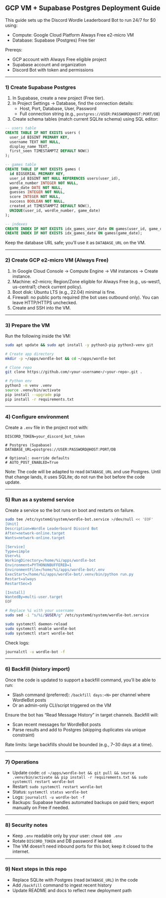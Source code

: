 ## GCP VM + Supabase Postgres Deployment Guide

This guide sets up the Discord Wordle Leaderboard Bot to run 24/7 for $0 using:
- Compute: Google Cloud Platform Always Free e2-micro VM
- Database: Supabase (Postgres) Free tier

Prereqs:
- GCP account with Always Free eligible project
- Supabase account and organization
- Discord Bot with token and permissions

---

### 1) Create Supabase Postgres
1. In Supabase, create a new project (Free tier).
2. In Project Settings → Database, find the connection details:
   - Host, Port, Database, User, Password
   - Full connection string (e.g., `postgres://USER:PASSWORD@HOST:PORT/DB`)
3. Create schema tables (match current SQLite schema) using SQL editor:

```sql
-- users table
CREATE TABLE IF NOT EXISTS users (
  user_id BIGINT PRIMARY KEY,
  username TEXT NOT NULL,
  display_name TEXT,
  first_seen TIMESTAMPTZ DEFAULT NOW()
);

-- games table
CREATE TABLE IF NOT EXISTS games (
  id BIGSERIAL PRIMARY KEY,
  user_id BIGINT NOT NULL REFERENCES users(user_id),
  wordle_number INTEGER NOT NULL,
  game_date DATE NOT NULL,
  guesses INTEGER NOT NULL,
  score INTEGER NOT NULL,
  success BOOLEAN NOT NULL,
  created_at TIMESTAMPTZ DEFAULT NOW(),
  UNIQUE(user_id, wordle_number, game_date)
);

-- indexes
CREATE INDEX IF NOT EXISTS idx_games_user_date ON games(user_id, game_date);
CREATE INDEX IF NOT EXISTS idx_games_date ON games(game_date);
```

Keep the database URL safe; you’ll use it as `DATABASE_URL` on the VM.

---

### 2) Create GCP e2-micro VM (Always Free)
1. In Google Cloud Console → Compute Engine → VM instances → Create instance.
2. Machine: e2-micro; Region/Zone eligible for Always Free (e.g., us-west1, us-central1; check current policy).
3. Boot disk: Ubuntu LTS (e.g., 22.04) minimal is fine.
4. Firewall: no public ports required (the bot uses outbound only). You can leave HTTP/HTTPS unchecked.
5. Create and SSH into the VM.

---

### 3) Prepare the VM
Run the following inside the VM:

```bash
sudo apt update && sudo apt install -y python3-pip python3-venv git

# Create app directory
mkdir -p ~/apps/wordle-bot && cd ~/apps/wordle-bot

# Clone repo
git clone https://github.com/<your-username>/<your-repo>.git .

# Python env
python3 -m venv .venv
source .venv/bin/activate
pip install --upgrade pip
pip install -r requirements.txt
```

---

### 4) Configure environment
Create a `.env` file in the project root with:

```env
DISCORD_TOKEN=your_discord_bot_token

# Postgres (Supabase)
DATABASE_URL=postgres://USER:PASSWORD@HOST:PORT/DB

# Optional: override defaults
# AUTO_POST_ENABLED=True
```

Note: The code will be adapted to read `DATABASE_URL` and use Postgres. Until that change lands, it uses SQLite; do not run the bot before the code update.

---

### 5) Run as a systemd service
Create a service so the bot runs on boot and restarts on failure.

```bash
sudo tee /etc/systemd/system/wordle-bot.service >/dev/null << 'EOF'
[Unit]
Description=Wordle Leaderboard Discord Bot
After=network-online.target
Wants=network-online.target

[Service]
Type=simple
User=%i
WorkingDirectory=/home/%i/apps/wordle-bot
Environment=PYTHONUNBUFFERED=1
EnvironmentFile=/home/%i/apps/wordle-bot/.env
ExecStart=/home/%i/apps/wordle-bot/.venv/bin/python run.py
Restart=always
RestartSec=5

[Install]
WantedBy=multi-user.target
EOF

# Replace %i with your username
sudo sed -i "s/%i/$USER/g" /etc/systemd/system/wordle-bot.service

sudo systemctl daemon-reload
sudo systemctl enable wordle-bot
sudo systemctl start wordle-bot
```

Check logs:

```bash
journalctl -u wordle-bot -f
```

---

### 6) Backfill (history import)
Once the code is updated to support a backfill command, you’ll be able to run:

- Slash command (preferred): `/backfill days:<N>` per channel where WordleBot posts
- Or an admin-only CLI/script triggered on the VM

Ensure the bot has “Read Message History” in target channels. Backfill will:
- Scan recent messages for WordleBot posts
- Parse results and add to Postgres (skipping duplicates via unique constraint)

Rate limits: large backfills should be bounded (e.g., 7–30 days at a time).

---

### 7) Operations
- Update code: `cd ~/apps/wordle-bot && git pull && source .venv/bin/activate && pip install -r requirements.txt && sudo systemctl restart wordle-bot`
- Restart: `sudo systemctl restart wordle-bot`
- Status: `systemctl status wordle-bot`
- Logs: `journalctl -u wordle-bot -f`
- Backups: Supabase handles automated backups on paid tiers; export manually on Free if needed.

---

### 8) Security notes
- Keep `.env` readable only by your user: `chmod 600 .env`
- Rotate `DISCORD_TOKEN` and DB password if leaked.
- The VM doesn’t need inbound ports for this bot; keep it closed to the internet.

---

### 9) Next steps in this repo
- Replace SQLite with Postgres (read `DATABASE_URL`) in the code
- Add `/backfill` command to ingest recent history
- Update README and docs to reflect new deployment path



